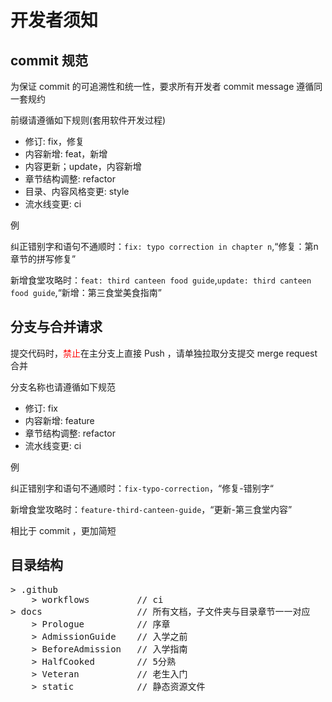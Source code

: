 # 开发者须知
## commit 规范
为保证 commit 的可追溯性和统一性，要求所有开发者 commit message 遵循同一套规约

前缀请遵循如下规则(套用软件开发过程)
- 修订: fix，修复
- 内容新增: feat，新增
- 内容更新；update，内容新增
- 章节结构调整: refactor
- 目录、内容风格变更: style
- 流水线变更: ci

例

纠正错别字和语句不通顺时：`fix: typo correction in chapter n`,“修复：第n章节的拼写修复”

新增食堂攻略时：`feat: third canteen food guide`,`update: third canteen food guide`,“新增：第三食堂美食指南”

## 分支与合并请求
提交代码时，<span style="color: red">禁止</span>在主分支上直接 Push ，请单独拉取分支提交 merge request 合并

分支名称也请遵循如下规范

- 修订: fix
- 内容新增: feature
- 章节结构调整: refactor
- 流水线变更: ci

例

纠正错别字和语句不通顺时：`fix-typo-correction`，“修复-错别字“

新增食堂攻略时：`feature-third-canteen-guide`，“更新-第三食堂内容”

相比于 commit ，更加简短

## 目录结构
<pre>
> .github
    > workflows         // ci
> docs                  // 所有文档，子文件夹与目录章节一一对应
    > Prologue          // 序章
    > AdmissionGuide    // 入学之前
    > BeforeAdmission   // 入学指南
    > HalfCooked        // 5分熟
    > Veteran           // 老生入门
    > static            // 静态资源文件
</pre>